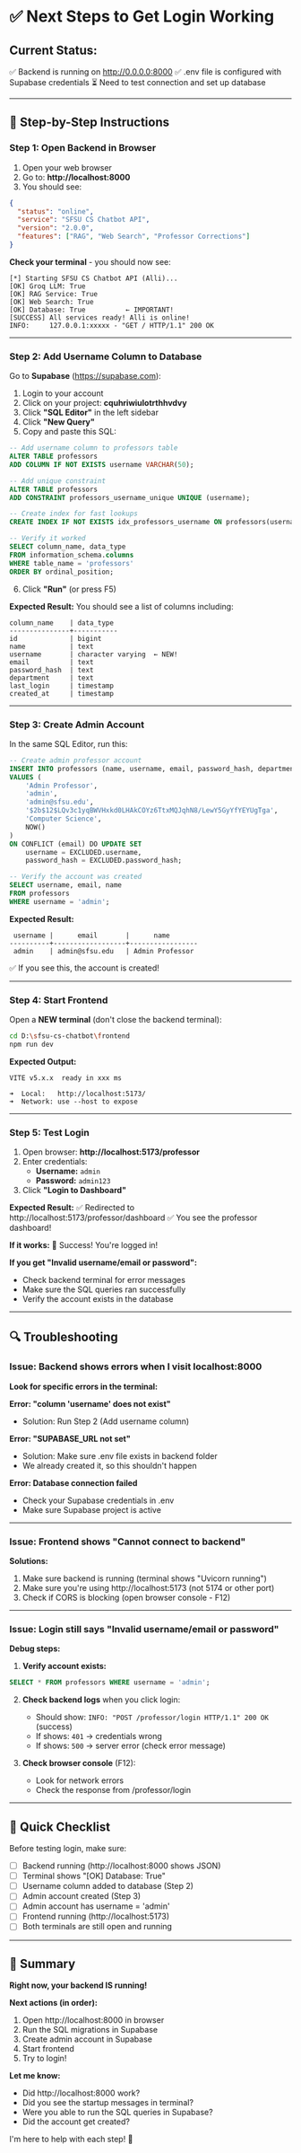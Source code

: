 # ✅ Next Steps to Get Login Working

## Current Status:
✅ Backend is running on http://0.0.0.0:8000
✅ .env file is configured with Supabase credentials
⏳ Need to test connection and set up database

---

## 🚀 **Step-by-Step Instructions**

### **Step 1: Open Backend in Browser**

1. Open your web browser
2. Go to: **http://localhost:8000**
3. You should see:
```json
{
  "status": "online",
  "service": "SFSU CS Chatbot API",
  "version": "2.0.0",
  "features": ["RAG", "Web Search", "Professor Corrections"]
}
```

**Check your terminal** - you should now see:
```
[*] Starting SFSU CS Chatbot API (Alli)...
[OK] Groq LLM: True
[OK] RAG Service: True
[OK] Web Search: True
[OK] Database: True          ← IMPORTANT!
[SUCCESS] All services ready! Alli is online!
INFO:     127.0.0.1:xxxxx - "GET / HTTP/1.1" 200 OK
```

---

### **Step 2: Add Username Column to Database**

Go to **Supabase** (https://supabase.com):

1. Login to your account
2. Click on your project: **cquhriwiulotrthhvdvy**
3. Click **"SQL Editor"** in the left sidebar
4. Click **"New Query"**
5. Copy and paste this SQL:

```sql
-- Add username column to professors table
ALTER TABLE professors
ADD COLUMN IF NOT EXISTS username VARCHAR(50);

-- Add unique constraint
ALTER TABLE professors
ADD CONSTRAINT professors_username_unique UNIQUE (username);

-- Create index for fast lookups
CREATE INDEX IF NOT EXISTS idx_professors_username ON professors(username);

-- Verify it worked
SELECT column_name, data_type
FROM information_schema.columns
WHERE table_name = 'professors'
ORDER BY ordinal_position;
```

6. Click **"Run"** (or press F5)

**Expected Result:**
You should see a list of columns including:
```
column_name    | data_type
---------------+-----------
id             | bigint
name           | text
username       | character varying  ← NEW!
email          | text
password_hash  | text
department     | text
last_login     | timestamp
created_at     | timestamp
```

---

### **Step 3: Create Admin Account**

In the same SQL Editor, run this:

```sql
-- Create admin professor account
INSERT INTO professors (name, username, email, password_hash, department, created_at)
VALUES (
    'Admin Professor',
    'admin',
    'admin@sfsu.edu',
    '$2b$12$LQv3c1yqBWVHxkd0LHAkCOYz6TtxMQJqhN8/LewY5GyYfYEYUgTga',
    'Computer Science',
    NOW()
)
ON CONFLICT (email) DO UPDATE SET
    username = EXCLUDED.username,
    password_hash = EXCLUDED.password_hash;

-- Verify the account was created
SELECT username, email, name
FROM professors
WHERE username = 'admin';
```

**Expected Result:**
```
 username |      email       |      name
----------+------------------+-----------------
 admin    | admin@sfsu.edu   | Admin Professor
```

✅ If you see this, the account is created!

---

### **Step 4: Start Frontend**

Open a **NEW terminal** (don't close the backend terminal):

```bash
cd D:\sfsu-cs-chatbot\frontend
npm run dev
```

**Expected Output:**
```
VITE v5.x.x  ready in xxx ms

➜  Local:   http://localhost:5173/
➜  Network: use --host to expose
```

---

### **Step 5: Test Login**

1. Open browser: **http://localhost:5173/professor**
2. Enter credentials:
   - **Username:** `admin`
   - **Password:** `admin123`
3. Click **"Login to Dashboard"**

**Expected Result:**
✅ Redirected to http://localhost:5173/professor/dashboard
✅ You see the professor dashboard!

**If it works:** 🎉 Success! You're logged in!

**If you get "Invalid username/email or password":**
- Check backend terminal for error messages
- Make sure the SQL queries ran successfully
- Verify the account exists in the database

---

## 🔍 **Troubleshooting**

### Issue: Backend shows errors when I visit localhost:8000

**Look for specific errors in the terminal:**

**Error: "column 'username' does not exist"**
- Solution: Run Step 2 (Add username column)

**Error: "SUPABASE_URL not set"**
- Solution: Make sure .env file exists in backend folder
- We already created it, so this shouldn't happen

**Error: Database connection failed**
- Check your Supabase credentials in .env
- Make sure Supabase project is active

---

### Issue: Frontend shows "Cannot connect to backend"

**Solutions:**
1. Make sure backend is running (terminal shows "Uvicorn running")
2. Make sure you're using http://localhost:5173 (not 5174 or other port)
3. Check if CORS is blocking (open browser console - F12)

---

### Issue: Login still says "Invalid username/email or password"

**Debug steps:**

1. **Verify account exists:**
```sql
SELECT * FROM professors WHERE username = 'admin';
```

2. **Check backend logs** when you click login:
   - Should show: `INFO: "POST /professor/login HTTP/1.1" 200 OK` (success)
   - If shows: `401` → credentials wrong
   - If shows: `500` → server error (check error message)

3. **Check browser console** (F12):
   - Look for network errors
   - Check the response from /professor/login

---

## 📝 **Quick Checklist**

Before testing login, make sure:

- [ ] Backend running (http://localhost:8000 shows JSON)
- [ ] Terminal shows "[OK] Database: True"
- [ ] Username column added to database (Step 2)
- [ ] Admin account created (Step 3)
- [ ] Admin account has username = 'admin'
- [ ] Frontend running (http://localhost:5173)
- [ ] Both terminals are still open and running

---

## 🎯 **Summary**

**Right now, your backend IS running!**

**Next actions (in order):**
1. Open http://localhost:8000 in browser
2. Run the SQL migrations in Supabase
3. Create admin account in Supabase
4. Start frontend
5. Try to login!

**Let me know:**
- Did http://localhost:8000 work?
- Did you see the startup messages in terminal?
- Were you able to run the SQL queries in Supabase?
- Did the account get created?

I'm here to help with each step! 🚀
